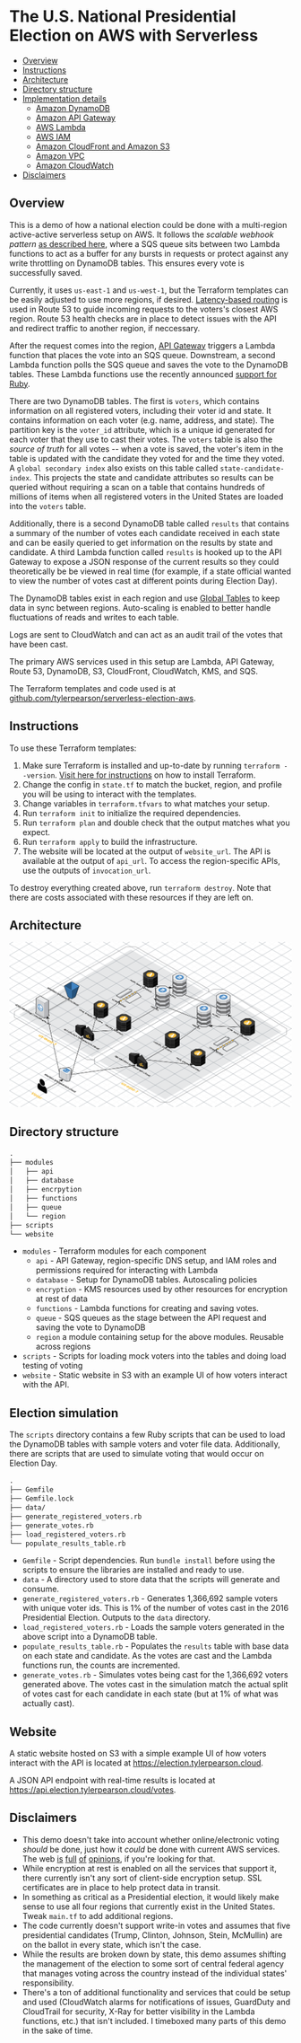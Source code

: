 # The U.S. National Presidential Election on AWS with Serverless

- [Overview](#overview)
- [Instructions](#instructions)
- [Architecture](#architecture)
- [Directory structure](#directory-structure)
- [Implementation details](#implementation-details)
  - [Amazon DynamoDB](#amazon-dynamodb)
  - [Amazon API Gateway](#amazon-api-gateway)
  - [AWS Lambda](#aws-lambda)
  - [AWS IAM](#aws-iam)
  - [Amazon CloudFront and Amazon S3](#amazon-cloudfront-and-amazon-s3)
  - [Amazon VPC](#amazon-vpc)
  - [Amazon CloudWatch](#amazon-cloudwatch)
- [Disclaimers](#disclaimers)


## Overview

This is a demo of how a national election could be done with a multi-region active-active serverless setup on AWS. It follows the *scalable webhook pattern* [as described here](https://www.jeremydaly.com/serverless-microservice-patterns-for-aws/), where a SQS queue sits between two Lambda functions to act as a buffer for any bursts in requests or protect against any write throttling on DynamoDB tables. This ensures every vote is successfully saved.

Currently, it uses `us-east-1` and `us-west-1`, but the Terraform templates can be easily adjusted to use more regions, if desired. [Latency-based routing](https://docs.aws.amazon.com/Route53/latest/DeveloperGuide/routing-policy.html#routing-policy-latency) is used in Route 53 to guide incoming requests to the voters's closest AWS region. Route 53 health checks are in place to detect issues with the API and redirect traffic to another region, if neccessary.

After the request comes into the region, [API Gateway](https://aws.amazon.com/api-gateway/) triggers a Lambda function that places the vote into an SQS queue. Downstream, a second Lambda function polls the SQS queue and saves the vote to the DynamoDB tables. These Lambda functions use the recently announced [support for Ruby](https://aws.amazon.com/blogs/compute/announcing-ruby-support-for-aws-lambda/).

There are two DynamoDB tables. The first is `voters`, which contains information on all registered voters, including their voter id and state. It contains information on each voter (e.g. name, address, and state). The partition key is the `voter_id` attribute, which is a unique id generated for each voter that they use to cast their votes. The `voters` table is also the *source of truth* for all votes -- when a vote is saved, the voter's item in the table is updated with the candidate they voted for and the time they voted. A `global secondary index` also exists on this table called `state-candidate-index`. This projects the state and candidate attributes so results can be queried without requiring a scan on a table that contains hundreds of millions of items when all registered voters in the United States are loaded into the `voters` table.

Additionally, there is a second DynamoDB table called `results` that contains a summary of the number of votes each candidate received in each state and can be easily queried to get information on the results by state and candidate. A third Lambda function called `results` is hooked up to the API Gateway to expose a JSON response of the current results so they could theoretically be be viewed in real time (for example, if a state official wanted to view the number of votes cast at different points during Election Day).

The DynamoDB tables exist in each region and use [Global Tables](https://aws.amazon.com/dynamodb/global-tables/) to keep data in sync between regions. Auto-scaling is enabled to better handle fluctuations of reads and writes to each table.

Logs are sent to CloudWatch and can act as an audit trail of the votes that have been cast.

The primary AWS services used in this setup are Lambda, API Gateway, Route 53, DynamoDB, S3, CloudFront, CloudWatch, KMS, and SQS.

The Terraform templates and code used is at [github.com/tylerpearson/serverless-election-aws](https://github.com/tylerpearson/serverless-election-aws).

## Instructions

To use these Terraform templates:

1. Make sure Terraform is installed and up-to-date by running `terraform --version`. [Visit here for instructions](https://learn.hashicorp.com/terraform/getting-started/install.html) on how to install Terraform.
1. Change the config in `state.tf` to match the bucket, region, and profile you will be using to interact with the templates.
1. Change variables in `terraform.tfvars` to what matches your setup.
1. Run `terraform init` to initialize the required dependencies.
1. Run `terraform plan` and double check that the output matches what you expect.
1. Run `terraform apply` to build the infrastructure.
1. The website will be located at the output of `website_url`. The API is available at the output of `api_url`. To access the region-specific APIs, use the outputs of `invocation_url`.

To destroy everything created above, run `terraform destroy`. Note that there are costs associated with these resources if they are left on.

## Architecture

![Diagram](diagram.png?raw=true "Architecture")

## Directory structure

```
.
├── modules
│   ├── api
│   ├── database
│   ├── encrpytion
│   ├── functions
│   ├── queue
│   └── region
├── scripts
└── website
```

- `modules` - Terraform modules for each component
  - `api` - API Gateway, region-specific DNS setup, and IAM roles and permissions required for interacting with Lambda
  - `database` - Setup for DynamoDB tables. Autoscaling policies
  - `encryption` - KMS resources used by other resources for encryption at rest of data
  - `functions` - Lambda functions for creating and saving votes.
  - `queue` - SQS queues as the stage between the API request and saving the vote to DynamoDB
  - `region` a module containing setup for the above modules. Reusable across regions
- `scripts` - Scripts for loading mock voters into the tables and doing load testing of voting
- `website` - Static website in S3 with an example UI of how voters interact with the API.

## Election simulation

The `scripts` directory contains a few Ruby scripts that can be used to load the DynamoDB tables with sample voters and voter file data. Additionally, there are scripts that are used to simulate voting that would occur on Election Day.

```
.
├── Gemfile
├── Gemfile.lock
├── data/
├── generate_registered_voters.rb
├── generate_votes.rb
├── load_registered_voters.rb
└── populate_results_table.rb
```

- `Gemfile` - Script dependencies. Run `bundle install` before using the scripts to ensure the libraries are installed and ready to use.
- `data` - A directory used to store data that the scripts will generate and consume.
- `generate_registered_voters.rb` - Generates 1,366,692 sample voters with unique voter ids. This is 1% of the number of votes cast in the 2016 Presidential Election. Outputs to the `data` directory.
- `load_registered_voters.rb` - Loads the sample voters generated in the above script into a DynamoDB table.
- `populate_results_table.rb` - Populates the `results` table with base data on each state and candidate. As the votes are cast and the Lambda functions run, the counts are incremented.
- `generate_votes.rb` - Simulates votes being cast for the 1,366,692 voters generated above. The votes cast in the simulation match the actual split of votes cast for each candidate in each state (but at 1% of what was actually cast).

## Website

A static website hosted on S3 with a simple example UI of how voters interact with the API is located at https://election.tylerpearson.cloud.

A JSON API endpoint with real-time results is located at https://api.election.tylerpearson.cloud/votes.

## Disclaimers

- This demo doesn't take into account whether online/electronic voting *should* be done, just how it *could* be done with current AWS services. The web [is](https://www.chicagotribune.com/suburbs/highland-park/news/ct-hpn-election-integrity-forum-tl-1102-20171031-story.html) [full](https://engineering.stanford.edu/magazine/article/david-dill-why-online-voting-danger-democracy) [of](https://www.vox.com/policy-and-politics/2018/8/13/17683666/florida-voting-system-hack-children) [opinions](https://www.politico.com/story/2018/10/13/west-virginia-voting-app-security-846130), if you're looking for that.
- While encryption at rest is enabled on all the services that support it, there currently isn't any sort of client-side encryption setup. SSL certificates are in place to help protect data in transit.
- In something as critical as a Presidential election, it would likely make sense to use all four regions that currently exist in the United States. Tweak `main.tf` to add additional regions.
- The code currently doesn't support write-in votes and assumes that five presidential candidates (Trump, Clinton, Johnson, Stein, McMullin) are on the ballot in every state, which isn't the case.
- While the results are broken down by state, this demo assumes shifting the management of the election to some sort of central federal agency that manages voting across the country instead of the individual states' responsibility.
- There's a ton of additional functionality and services that could be setup and used (CloudWatch alarms for notifications of issues, GuardDuty and CloudTrail for security, X-Ray for better visibility in the Lambda functions, etc.) that isn't included. I timeboxed many parts of this demo in the sake of time.


